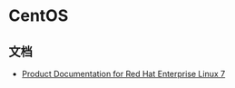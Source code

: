 # CentOS

## 文档

* [Product Documentation for Red Hat Enterprise Linux 7](https://access.redhat.com/documentation/en-us/red_hat_enterprise_linux/7/)